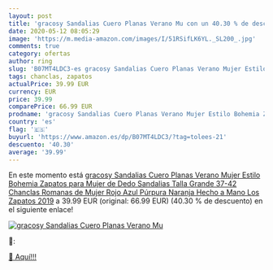 ```yaml
---
layout: post
title: 'gracosy Sandalias Cuero Planas Verano Mu con un 40.30 % de descuento'
date: 2020-05-12 08:05:29
image: 'https://m.media-amazon.com/images/I/51RSifLK6YL._SL200_.jpg'
comments: true
category: ofertas
author: ring
slug: 'B07MT4LDC3-es gracosy Sandalias Cuero Planas Verano Mujer Estilo Bohemia...'
tags: chanclas, zapatos
actualPrice: 39.99 EUR
currency: EUR
price: 39.99
comparePrice: 66.99 EUR
prodname: 'gracosy Sandalias Cuero Planas Verano Mujer Estilo Bohemia Zapatos para Mujer de Dedo Sandalias Talla Grande 37-42 Chanclas Romanas de Mujer Rojo Azul Púrpura Naranja Hecho a Mano Los Zapatos 2019'
country: 'es'
flag: '🇪🇸'
buyurl: 'https://www.amazon.es/dp/B07MT4LDC3/?tag=tolees-21'
descuento: '40.30'
average: '39.99'
---
```


En este momento está [gracosy Sandalias Cuero Planas Verano Mujer Estilo Bohemia Zapatos para Mujer de Dedo Sandalias Talla Grande 37-42 Chanclas Romanas de Mujer Rojo Azul Púrpura Naranja Hecho a Mano Los Zapatos 2019](https://www.amazon.es/dp/B07MT4LDC3/?tag=tolees-21) a 39.99 EUR (original: 66.99 EUR) (40.30 %  de descuento) en el siguiente enlace!

[![gracosy Sandalias Cuero Planas Verano Mu](https://m.media-amazon.com/images/I/51RSifLK6YL._SL200_.jpg)](https://www.amazon.es/dp/B07MT4LDC3/?tag=tolees-21)

🔎:


[🛒 Aquí!!!](https://www.amazon.es/dp/B07MT4LDC3/?tag=tolees-21)
